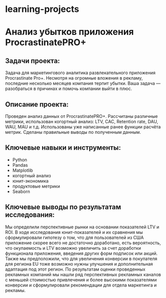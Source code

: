 # learning-projects
# Анализ убытков приложения ProcrastinatePRO+

## Задачи проекта:

Задача для маркетингового аналитика развлекательного приложения Procrastinate Pro+. 
Несмотря на огромные вложения в рекламу, последние несколько месяцев компания терпит убытки. 
Ваша задача — разобраться в причинах и помочь компании выйти в плюс.

## Описание проекта:
Проведен анализ данных от ProcrastinatePRO+.
Рассчитаны различные метрики, использован когортный анализ: LTV, CAC, Retention rate, DAU, WAU, MAU и т.д. 
Использованы уже написанные ранее функции расчёта метрик. Сделаны правильные выводы по полученным данным.

## Ключевые навыки и инструменты:
- Python
- Pandas
- Matplotlib
- когортный анализ
- юнит-экономика
- продуктовые метрики
- Seaborn

## Ключевые выводы по результатам исследования:

Мы определили перспективные рынки на основании показателей LTV и ROI. 
В ходе исследования юнит-показателей и их сравнения мы сформулировали гипотезу о том, что для пользователей из США приложение скорее всего не достаточно доработано, есть вероятность, что окупаемость и LTV возможно увеличить за счет доработки функционала приложения, введения других форм подписок или акций. Также мы предположили, что для увеличения конверсии в покупателя для региона EU тоже возможно нужны улучшения и дополнительная адаптация под этот регион. По результатам оценки проведенных рекламных компаний мы нашли ряд перспективных рекламных каналов с меньшей стоимостью привлечения и более высокими показателями конверсии и сформулировали рекомендации для отдела маркетинга и рекламы.
